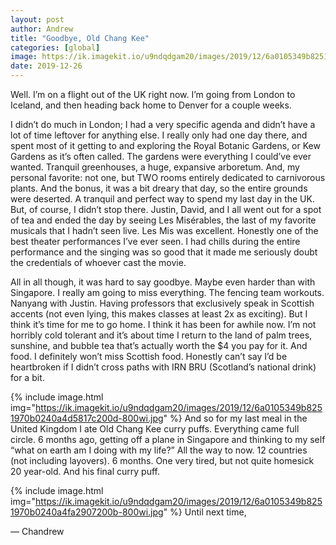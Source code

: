 ```yaml
---
layout: post
author: Andrew
title: "Goodbye, Old Chang Kee"
categories: [global]
image: https://ik.imagekit.io/u9ndqdgam20/images/2019/12/6a0105349b8251970b0240a4ac5c79200c-800wi.jpg
date: 2019-12-26
--- 
```

Well. I’m on a flight out of the UK right now. I’m going from London to Iceland, and then heading back home to Denver for a couple weeks.

 
I didn’t do much in London; I had a very specific agenda and didn’t have a lot of time leftover for anything else. I really only had one day there, and spent most of it getting to and exploring the Royal Botanic Gardens, or Kew Gardens as it’s often called. The gardens were everything I could’ve ever wanted. Tranquil greenhouses, a huge, expansive arboretum. And, my personal favorite: not one, but TWO rooms entirely dedicated to carnivorous plants. And the bonus, it was a bit dreary that day, so the entire grounds were deserted. A tranquil and perfect way to spend my last day in the UK. But, of course, I didn’t stop there. Justin, David, and I all went out for a spot of tea and ended the day by seeing Les Misérables, the last of my favorite musicals that I hadn’t seen live. Les Mis was excellent. Honestly one of the best theater performances I’ve ever seen. I had chills during the entire performance and the singing was so good that it made me seriously doubt the credentials of whoever cast the movie.

All in all though, it was hard to say goodbye. Maybe even harder than with Singapore. I really am going to miss everything. The fencing team workouts. Nanyang with Justin. Having professors that exclusively speak in Scottish accents (not even lying, this makes classes at least 2x as exciting). But I think it’s time for me to go home. I think it has been for awhile now. I’m not horribly cold tolerant and it’s about time I return to the land of palm trees, sunshine, and bubble tea that’s actually worth the $4 you pay for it. And food. I definitely won’t miss Scottish food. Honestly can’t say I’d be heartbroken if I didn’t cross paths with IRN BRU (Scotland’s national drink) for a bit.


{% include image.html img="https://ik.imagekit.io/u9ndqdgam20/images/2019/12/6a0105349b8251970b0240a4d5817c200d-800wi.jpg" %}
And so for my last meal in the United Kingdom I ate Old Chang Kee curry puffs. Everything came full circle. 6 months ago, getting off a plane in Singapore and thinking to my self “what on earth am I doing with my life?” All the way to now. 12 countries (not including layovers). 6 months. One very tired, but not quite homesick 20 year-old. And his final curry puff.


{% include image.html img="https://ik.imagekit.io/u9ndqdgam20/images/2019/12/6a0105349b8251970b0240a4fa2907200b-800wi.jpg" %}
Until next time,
 
— Chandrew
